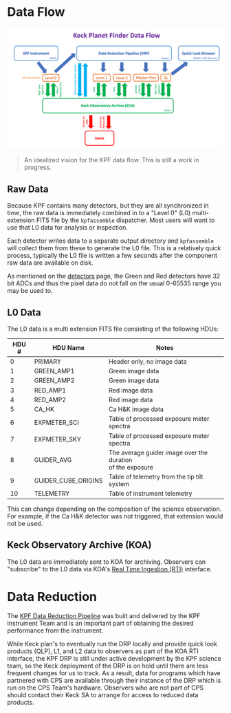 # Data Flow

![An idealized vision for the KPF data flow.](figures/DataFlow.png)
> An idealized vision for the KPF data flow. This is still a work in progress.

## Raw Data

Because KPF contains many detectors, but they are all synchronized in time, the raw data is immediately combined in to a "Level 0" (L0) multi-extension FITS file by the `kpfassemble` dispatcher.  Most users will want to use that L0 data for analysis or inspection.

Each detector writes data to a separate output directory and `kpfassemble` will collect them from these to generate the L0 file.  This is a relatively quick process, typically the L0 file is written a few seconds after the component raw data are available on disk.

As mentioned on the [detectors](detectors.md) page, the Green and Red detectors have 32 bit ADCs and thus the pixel data do not fall on the usual 0-65535 range you may be used to.

## L0 Data

The L0 data is a multi extension FITS file consisting of the following HDUs:

| HDU # | HDU Name | Notes |
| ---------- | -------- | ----- |
| 0  | PRIMARY | Header only, no image data |
| 1  | GREEN_AMP1 | Green image data |
| 2  | GREEN_AMP2 | Green image data |
| 3  | RED_AMP1 | Red image data |
| 4  | RED_AMP2 | Red image data |
| 5  | CA_HK | Ca H&K image data |
| 6  | EXPMETER_SCI | Table of processed exposure meter spectra |
| 7  | EXPMETER_SKY | Table of processed exposure meter spectra |
| 8  | GUIDER_AVG | The average guider image over the duration<br>of the exposure |
| 9  | GUIDER_CUBE_ORIGINS | Table of telemetry from the tip tilt system |
| 10 | TELEMETRY | Table of instrument telemetry |

This can change depending on the composition of the science observation.  For example, if the Ca H&K detector was not triggered, that extension would not be used.

## Keck Observatory Archive (KOA)

The L0 data are immediately sent to KOA for archiving.  Observers can "subscribe" to the L0 data via KOA's [Real Time Ingestion (RTI)](https://koa.ipac.caltech.edu/rti-gui/login) interface.

# Data Reduction

The [KPF Data Reduction Pipeline](kpfdrp.md) was built and delivered by the KPF Instrument Team and is an important part of obtaining the desired performance from the instrument.

While Keck plan's to eventually run the DRP locally and provide quick look products (QLP), L1, and L2 data to observers as part of the KOA RTI interface, the KPF DRP is still under active development by the KPF science team, so the Keck deployment of the DRP is on hold until there are less frequent changes for us to track. As a result, data for programs which have partnered with CPS are available through their instance of the DRP which is run on the CPS Team's hardware.  Observers who are not part of CPS should contact their Keck SA to arrange for access to reduced data products.
